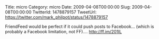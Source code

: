 Title: micro
Category: micro
Date: 2009-04-08T00:00:00
Slug: 2009-04-08T00:00:00
TwitterId: 1478879157
TweetUrl: https://twitter.com/mark_philpot/status/1478879157

FriendFeed would be perfect if it could push posts to Facebook... (which is probably a Facebook limitation, not FF).... http://ff.im/201IL